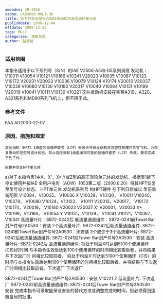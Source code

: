 ```yaml
---
amendno: 39-3056
cadno: CAD2000-MULT-38
title: 拆下并恢复部分V2500发动机的高压涡轮单元体
publishdate: 2000-12-04
effdate: 2000-12-25
tags: MULT
categories: 民航总局
author: 赵亚艳
---
```


### 适用范围 
本指令适用于以下系列号（S/N）的IAE V2500-A5和-D5系列涡扇
发动机：
V10011  V10054    V10121    V10166    V10341    V20023
V10035  V10067    V10123    V10172    V20001    V20033
V10036  V10079    V10124    V10174    V20013    V20037
V10039  V10080    V10130    V10180    V20017
V10040  V10084    V10131    V10199    V20019
V10041  V10111    V10139    V10221
这些发动机安装在空客A319、A320、A321系列和MD90系列飞机上，但不限于此。

### 参考文件
FAA AD2000-22-07

### 原因、措施和规定 
    高压涡轮（HPT）1级盘的低循环疲劳（LCF）失效会导致发动机非包容性故障并危害飞机，为恢复发动机至型号设计状态，防止高压涡轮1级盘出现可能的低循环疲劳（LCF）失效，要求完成下列工作： 
  
    拆换并恢复HPT单元体 
a)对于本指令表1中X，X'，X*,Y或Z型的高压涡轮单元体的发动机，根据表1拆下停止使用并按IAE 全用户电传（AOW）1053第二版（2000.6.20）将其HPT恢复至型号设计状态。 HPT单元体 发动机系列号 构HPT硬件 在下列日期或以
型前重新配置 
V10084，V10035， V10036 X V10039，V10130， V10011 V10040，V10079， V10080 V10124，V10123， V10111 V20013，V20017， V10172 V10174，V20019， V10180 V20023 
V20037 X'
V20001，V20033 X*
V10199，V10166， V10054 Y V10131，V10139， V10041 V10121，V10067， V10341 高流量叶片：SB72-0242后 低流量通道组件：SB72-0241前Towel Bar封严件号2A0530：安装 
2个高流量叶片: SB72-0242后低流量通道组件: SB72-0241前Towel Bar封严件号2A0530：未安装
3个或少于3个高流量叶片: SB72-0242后低流量通道组件: SB72-0241前Tower Bar封严件号2A0530：安装 高流量叶片: SB72-0242后 高流量通道组件: 将处于构型X时达到5100个使用循环(CIS)的时间 与本指令生效后达到100个使用循环的时间相比较取后者，并将结果与下次返厂时 间相比较取前者。 将处于构型X'时达到5100个使用循环（CIS）的时间与本指令生效后达到100个使用循环的时间相比较取后者，并将结果与下次返厂时间相比较取前者。下次返厂 
下次返厂 

  
SB72-0241后Tower Bar封严件号2A0530：安装 
V10221 Z 	低流量叶片: 下次返厂 SB72-0242前高流量通道组件: SB72-0241后Tower Bar封严件号2A0530：安装 
完成本指令可采取能保证安全的替代方法或调整完成的时间，但必须得到适航当局的批准。 

